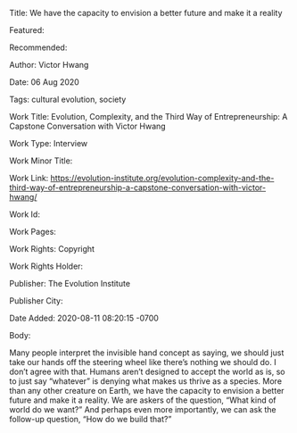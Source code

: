 Title: We have the capacity to envision a better future and make it a reality

Featured: 

Recommended: 

Author: Victor Hwang

Date: 06 Aug 2020

Tags: cultural evolution, society

Work Title: Evolution, Complexity, and the Third Way of Entrepreneurship: A Capstone Conversation with Victor Hwang

Work Type: Interview

Work Minor Title:  

Work Link: https://evolution-institute.org/evolution-complexity-and-the-third-way-of-entrepreneurship-a-capstone-conversation-with-victor-hwang/

Work Id:  

Work Pages:  

Work Rights:  Copyright

Work Rights Holder:  

Publisher:  The Evolution Institute

Publisher City:  

Date Added: 2020-08-11 08:20:15 -0700

Body:

Many people interpret the invisible hand concept as saying, we should just take our hands off the steering wheel like there’s nothing we should do.  I don’t agree with that.  Humans aren’t designed to accept the world as is, so to just say “whatever” is denying what makes us thrive as a species.  More than any other creature on Earth, we have the capacity to envision a better future and make it a reality.  We are askers of the question, “What kind of world do we want?” And perhaps even more importantly, we can ask the follow-up question, “How do we build that?” 


